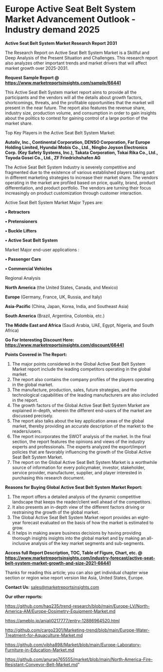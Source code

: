 # Europe Active Seat Belt System Market Advancement Outlook - Industry demand 2025

<strong>Active Seat Belt System Market Research Report 2031</strong>

The Research Report on Active Seat Belt System Market is a Skillful and Deep Analysis of the Present Situation and Challenges. This research report also analyzes other important trends and market drivers that will affect market growth over 2025-2031.

<strong>Request Sample Report @ <a href=https://www.marketreportsinsights.com/sample/66441>https://www.marketreportsinsights.com/sample/66441</a></strong>

This Active Seat Belt System market report aims to provide all the participants and the vendors will all the details about growth factors, shortcomings, threats, and the profitable opportunities that the market will present in the near future. The report also features the revenue share, industry size, production volume, and consumption in order to gain insights about the politics to contest for gaining control of a large portion of the market share.

Top Key Players in the Active Seat Belt System Market:

<strong>Autoliv, Inc., Continental Corporation, DENSO Corporation, Far Europe Holding Limited, Hyundai Mobis Co., Ltd., Ningbo Joyson Electronics Corp. (Key Safety Systems, Inc.), Takata Corporation, Tokai Rika Co., Ltd., Toyoda Gosei Co., Ltd., ZF Friedrichshafen AG</strong>

The Active Seat Belt System Industry is severely competitive and fragmented due to the existence of various established players taking part in different marketing strategies to increase their market share. The vendors operating in the market are profiled based on price, quality, brand, product differentiation, and product portfolio. The vendors are turning their focus increasingly on product customization through customer interaction.

Active Seat Belt System Market Major Types are:

<strong>• Retractors

• Pretensioners

• Buckle Lifters

• Active Seat Belt System</strong>

Market Major end-user applications :

<strong>• Passenger Cars

• Commercial Vehicles</strong>

Regional Analysis

</u><strong><b>North America</b></strong> (the United States, Canada, and Mexico)

<strong><b>Europe </b></strong>(Germany, France, UK, Russia, and Italy)

<strong><b>Asia-Pacific</b></strong> (China, Japan, Korea, India, and Southeast Asia)

<strong><b>South America</b></strong> (Brazil, Argentina, Colombia, etc.)

<strong><b>The Middle East and Africa</b></strong> (Saudi Arabia, UAE, Egypt, Nigeria, and South Africa)

<strong>Go For Interesting Discount Here: <a href=https://www.marketreportsinsights.com/discount/66441>https://www.marketreportsinsights.com/discount/66441</a></strong>

<strong>Points Covered in The Report:</strong>
<ol>
  <li>The major points considered in the Global Active Seat Belt System Market report include the leading competitors operating in the global market.</li>
  <li>The report also contains the company profiles of the players operating in the global market.</li>
  <li>The manufacture, production, sales, future strategies, and the technological capabilities of the leading manufacturers are also included in the report.</li>
  <li>The growth factors of the Global Active Seat Belt System Market are explained in-depth, wherein the different end-users of the market are discussed precisely.</li>
  <li>The report also talks about the key application areas of the global market, thereby providing an accurate description of the market to the readers/users.</li>
  <li>The report incorporates the SWOT analysis of the market. In the final section, the report features the opinions and views of the industry experts and professionals. The experts analyzed the export/import policies that are favorably influencing the growth of the Global Active Seat Belt System Market.</li>
  <li>The report on the Global Active Seat Belt System Market is a worthwhile source of information for every policymaker, investor, stakeholder, service provider, manufacturer, supplier, and player interested in purchasing this research document.</li>
</ol>
<strong>Reasons for Buying Global Active Seat Belt System Market Report:</strong>

<ol>
  <li>The report offers a detailed analysis of the dynamic competitive landscape that keeps the reader/client well ahead of the competitors.</li>
  <li>It also presents an in-depth view of the different factors driving or restraining the growth of the global market.</li>
  <li>The Global Active Seat Belt System Market report provides an eight-year forecast evaluated on the basis of how the market is estimated to grow.</li>
  <li>It helps in making aware business decisions by having providing thorough insights insights into the global market and by making an all-inclusive analysis of the key market segments and sub-segments.</li>
</ol>
<strong>Access full Report Description, TOC, Table of Figure, Chart, etc. @ <a href=https://www.marketreportsinsights.com/industry-forecast/active-seat-belt-system-market-growth-and-size-2021-66441>https://www.marketreportsinsights.com/industry-forecast/active-seat-belt-system-market-growth-and-size-2021-66441</a></strong>


Thanks for reading this article; you can also get individual chapter wise section or region wise report version like Asia, United States, Europe.

<strong>Contact Us:</strong>
sales@marketreportsinsights.com

<strong>Our other reports:</strong>

<a href=https://github.com/haq235/trend-research/blob/main/Europe-LV/North-America-AM/Europe-Dosimetry-Equipment-Market.md>https://github.com/haq235/trend-research/blob/main/Europe-LV/North-America-AM/Europe-Dosimetry-Equipment-Market.md</a>

<a href=https://ameblo.jp/anjali0217777/entry-12886964520.html>https://ameblo.jp/anjali0217777/entry-12886964520.html</a>

<a href=http://github.com/cargo2301/Marketing-trend/blob/main/Europe-Water-Treatment-for-Aquaculture-Market.md>http://github.com/cargo2301/Marketing-trend/blob/main/Europe-Water-Treatment-for-Aquaculture-Market.md</a>

<a href=https://github.com/vibha898/Market/blob/main/Europe-Laboratory-Furniture-in-Education-Market.md>https://github.com/vibha898/Market/blob/main/Europe-Laboratory-Furniture-in-Education-Market.md</a>

<a href=https://github.com/anurag765555/market/blob/main/North-America-Fire-Resistant-Conveyor-Belt-Market.md>https://github.com/anurag765555/market/blob/main/North-America-Fire-Resistant-Conveyor-Belt-Market.md</a>"

